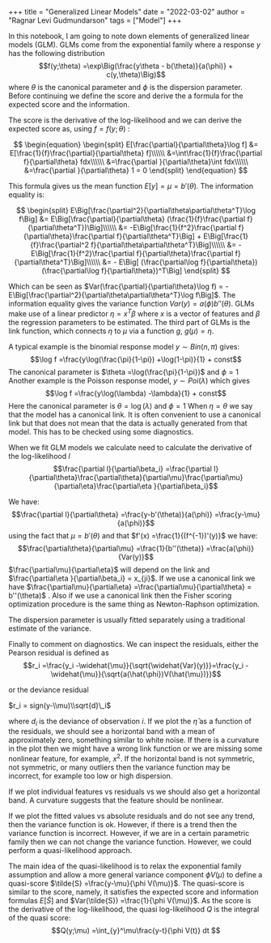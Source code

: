 +++
title = "Generalized Linear Models"
date = "2022-03-02"
author = "Ragnar Levi Gudmundarson"
tags = ["Model"]
+++


In this notebook, I am going to note down elements of generalized linear
models (GLM). GLMs come from the exponential family where a response $y$
has the following distribution
 $$f(y;\theta) =\exp\Big(\frac{y\theta - b(\theta)}{a(\phi)} + c(y,\theta)\Big)$$
</pre>
where $\theta$ is the canonical parameter and $\phi$
is the dispersion parameter. Before continuing we define the score and
derive the a formula for the expected score and the information.

The score is the derivative of the log-likelihood and we can derive the
expected score as, using $f =  f(y;\theta)$
:

$$
\begin{equation}
  \begin{split}
E[\frac{\partial}{\partial\theta}\log f] &= E[\frac{1}{f}\frac{\partial}{\partial\theta} f]\\\\\\ 
&=\int\frac{1}{f}\frac{\partial f}{\partial\theta} fdx\\\\\\ 
&=\frac{\partial }{\partial\theta}\int  fdx\\\\\\ 
&=\frac{\partial }{\partial\theta} 1 = 0
  \end{split}
\end{equation}
$$

This formula gives us the mean function $E[y] =\mu = b'(\theta)$. The information equality is:

$$
  \begin{split}
E\Big[\frac{\partial^2}{\partial\theta\partial\theta^T}\log f\Big] &= E\Big[\frac{\partial}{\partial\theta} (\frac{1}{f}\frac{\partial f}{\partial\theta^T})\Big]\\\\\\ 
&= -E\Big[\frac{1}{f^2}\frac{\partial f}{\partial\theta}\frac{\partial f}{\partial\theta^T}\Big] + E\Big[\frac{1}{f}\frac{\partial^2 f}{\partial\theta\partial\theta^T}\Big]\\\\\\ 
&=  -E\Big[\frac{1}{f^2}\frac{\partial f}{\partial\theta}\frac{\partial f}{\partial\theta^T}\Big]\\\\\\ 
&= - E\Big[ (\frac{\partial\log f}{\partial\theta})(\frac{\partial\log f}{\partial\theta})^T\Big]
  \end{split}
$$

Which can be seen as $Var(\frac{\partial}{\partial\theta}\log f) = - E\Big[\frac{\partial^2}{\partial\theta\partial\theta^T}\log f\Big]$. The information equality gives the variance function $Var(y) = a(\phi)b''(\theta)$. GLMs make use of a linear predictor $\eta = x^T\beta$ where $x$ is a vector of features and $\beta$ the regression parameters to be estimated. The third part of GLMs is the
link function, which connects $\eta$ to $\mu$ via a function $g$, $g(\mu) =\eta$.

A typical example is the binomial response model $y\sim Bin(n,\pi)$
gives:
 $$\log f =\frac{y\log(\frac{\pi}{1-\pi}) +\log(1-\pi)}{1} + const$$
</pre>
The canonical parameter is $\theta =\log(\frac{\pi}{1-\pi})$ and $\phi = 1$ Another example is the Poisson response model, $y\sim Poi(\lambda)$
which gives
 $$\log f =\frac{y\log(\lambda) -\lambda}{1} + const$$
</pre>
Here the canonical parameter is $\theta =\log(\lambda)$ and $\phi = 1$ When $\eta =\theta$
we say that the model has a canonical link. It is often convenient to
use a canonical link but that does not mean that the data is actually
generated from that model. This has to be checked using some
diagnostics.

When we fit GLM models we calculate need to calculate the derivative of
the log-likelihood $l$</pre> $$\frac{\partial l}{\partial\beta_i} =\frac{\partial l}{\partial\theta}\frac{\partial\theta}{\partial\mu}\frac{\partial\mu}{\partial\eta}\frac{\partial\eta }{\partial\beta_i}$$
</pre>

We have:
 $$\frac{\partial l}{\partial\theta} =\frac{y-b'(\theta)}{a(\phi)} =\frac{y-\mu}{a(\phi)}$$
</pre>
using the fact that $\mu = b'(\theta)$ and that $f'(x) =\frac{1}{(f^{-1})'(y)}$
we have:
 $$\frac{\partial\theta}{\partial\mu} =\frac{1}{b''(\theta)} =\frac{a(\phi)}{Var(y)}$$
</pre> $\frac{\partial\mu}{\partial\eta}$ will depend on the link and $\frac{\partial\eta }{\partial\beta_i} = x_{ji}$. If we use a canonical link we have $\frac{\partial\mu}{\partial\eta} =\frac{\partial\mu}{\partial\theta} = b''(\theta)$
. Also if we use a canonical link then the Fisher scoring optimization
procedure is the same thing as Newton-Raphson optimization.

The dispersion parameter is usually fitted separately using a
traditional estimate of the variance.

Finally to comment on diagnostics. We can inspect the residuals, either
the Pearson residual is defined as
 $$r_i =\frac{y_i -\widehat{\mu}}{\sqrt{\widehat{Var}(y)}}=\frac{y_i -\widehat{\mu}}{\sqrt{a(\hat{\phi})V(\hat{\mu})}}$$
</pre>

or the deviance residual

$r_i = sign(y-\\mu)\\sqrt{d}\_i$

where $d_i$ is the deviance of observation $i$. If we plot the $\hat{\eta}$ as a function of the residuals, we should see a horizontal band with
a mean of approximately zero, something similar to white noise. If there is
a curvature in the plot then we might have a wrong link function or we
are missing some nonlinear feature, for example, $x^2$. If the horizontal band is not symmetric, not symmetric, or many outliers then the variance function may be incorrect, for example too low or high dispersion.

If we plot individual features vs residuals vs we should also get a
horizontal band. A curvature suggests that the feature should be
nonlinear.

If we plot the fitted values vs absolute residuals and do not see any
trend, then the variance function is ok. However, if there is a trend
then the variance function is incorrect. However, if we are in a certain
parametric family then we can not change the variance function.
However, we could perform a quasi-likelihood approach.

The main idea of the quasi-likelihood is to relax the exponential family
assumption and allow a more general variance component $\phi V(\mu)$ to define a quasi-score $\tilde{S} =\frac{y-\mu}{\phi V(\mu)}$. The quasi-score is similar to the score, namely, it satisfies the
expected score and information formulas $E[\tilde{S}]$ and $Var(\tilde{S}) =\frac{1}{\phi V(\mu)}$. As the score is the derivative of the log-likelihood, the quasi
log-likelihood $Q$ is the integral of the quasi score:
 $$Q(y;\mu) =\int_{y}^\mu\frac{y-t}{\phi V(t)} dt $$
</pre>

